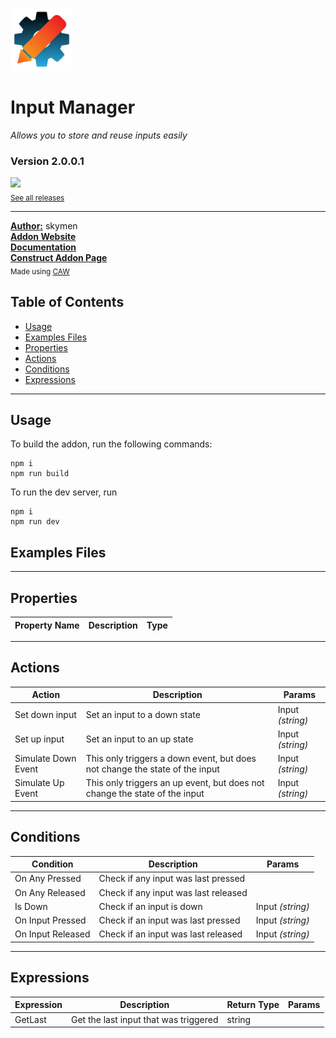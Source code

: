 <img src="./src/icon.svg?rand=7840" width="100" /><br>
# Input Manager
<i>Allows you to store and reuse inputs easily</i> <br>
### Version 2.0.0.1

[<img src="https://placehold.co/200x50/4493f8/FFF?text=Download&font=montserrat" width="200"/>](https://github.com/skymen/inputManager_sdkv2/releases/download/SkymenInputManager-2.0.0.1.c3addon/SkymenInputManager-2.0.0.1.c3addon)
<br>
<sub> [See all releases](https://github.com/skymen/inputManager_sdkv2/releases) </sub> <br>

---
<b><u>Author:</u></b> skymen <br>
<b>[Addon Website](https://github.com/skymen/inputManager_sdkv2)</b>  <br>
<b>[Documentation](https://github.com/skymen/inputManager_sdkv2#properties)</b>  <br>
<b>[Construct Addon Page](https://www.construct.net/en/make-games/addons/294/input-manager)</b>  <br>
<sub>Made using [CAW](https://marketplace.visualstudio.com/items?itemName=skymen.caw) </sub><br>

## Table of Contents
- [Usage](#usage)
- [Examples Files](#examples-files)
- [Properties](#properties)
- [Actions](#actions)
- [Conditions](#conditions)
- [Expressions](#expressions)
---
## Usage
To build the addon, run the following commands:

```
npm i
npm run build
```

To run the dev server, run

```
npm i
npm run dev
```

## Examples Files

---
## Properties
| Property Name | Description | Type |
| --- | --- | --- |


---
## Actions
| Action | Description | Params
| --- | --- | --- |
| Set down input | Set an input to a down state | Input             *(string)* <br> |
| Set up input | Set an input to an up state | Input             *(string)* <br> |
| Simulate Down Event | This only triggers a down event, but does not change the state of the input | Input             *(string)* <br> |
| Simulate Up Event | This only triggers an up event, but does not change the state of the input | Input             *(string)* <br> |


---
## Conditions
| Condition | Description | Params
| --- | --- | --- |
| On Any Pressed | Check if any input was last pressed |  |
| On Any Released | Check if any input was last released |  |
| Is Down | Check if an input is down | Input *(string)* <br> |
| On Input Pressed | Check if an input was last pressed | Input *(string)* <br> |
| On Input Released | Check if an input was last released | Input *(string)* <br> |


---
## Expressions
| Expression | Description | Return Type | Params
| --- | --- | --- | --- |
| GetLast | Get the last input that was triggered | string |  | 
